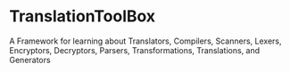 # TranslationToolBox
A Framework for learning about Translators, Compilers, Scanners, Lexers, Encryptors, Decryptors, Parsers, Transformations, Translations, and Generators
